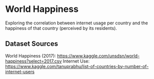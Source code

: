 # World Happiness
Exploring the correlation between internet usage per country and the happiness of that country (perceived by its residents).

## Dataset Sources
World Happiness (2017): https://www.kaggle.com/unsdsn/world-happiness?select=2017.csv
Internet Use: https://www.kaggle.com/tanuprabhu/list-of-countries-by-number-of-internet-users
